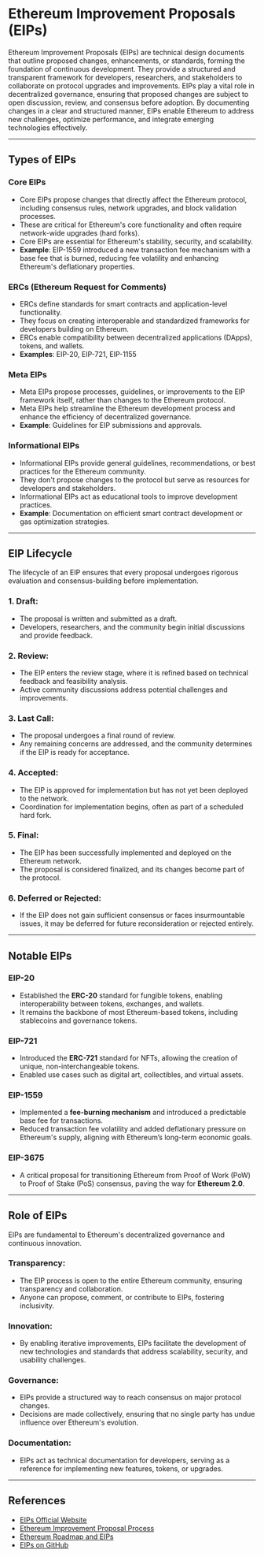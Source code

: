 # Ethereum Improvement Proposals (EIPs)

Ethereum Improvement Proposals (EIPs) are technical design documents that outline proposed changes, enhancements, or standards, forming the foundation of continuous development. They provide a structured and transparent framework for developers, researchers, and stakeholders to collaborate on protocol upgrades and improvements. EIPs play a vital role in decentralized governance, ensuring that proposed changes are subject to open discussion, review, and consensus before adoption. By documenting changes in a clear and structured manner, EIPs enable Ethereum to address new challenges, optimize performance, and integrate emerging technologies effectively.

---

## **Types of EIPs**

### **Core EIPs**
- Core EIPs propose changes that directly affect the Ethereum protocol, including consensus rules, network upgrades, and block validation processes. 
- These are critical for Ethereum's core functionality and often require network-wide upgrades (hard forks).  
- Core EIPs are essential for Ethereum's stability, security, and scalability.  
- **Example**: EIP-1559 introduced a new transaction fee mechanism with a base fee that is burned, reducing fee volatility and enhancing Ethereum's deflationary properties.  

### **ERCs (Ethereum Request for Comments)**
- ERCs define standards for smart contracts and application-level functionality. 
- They focus on creating interoperable and standardized frameworks for developers building on Ethereum.  
- ERCs enable compatibility between decentralized applications (DApps), tokens, and wallets.  
- **Examples**: EIP-20, EIP-721, EIP-1155

### **Meta EIPs**
- Meta EIPs propose processes, guidelines, or improvements to the EIP framework itself, rather than changes to the Ethereum protocol. 
- Meta EIPs help streamline the Ethereum development process and enhance the efficiency of decentralized governance.  
- **Example**: Guidelines for EIP submissions and approvals.

### **Informational EIPs**
- Informational EIPs provide general guidelines, recommendations, or best practices for the Ethereum community. 
- They don't propose changes to the protocol but serve as resources for developers and stakeholders.  
- Informational EIPs act as educational tools to improve development practices.  
- **Example**: Documentation on efficient smart contract development or gas optimization strategies.

---

## **EIP Lifecycle**

The lifecycle of an EIP ensures that every proposal undergoes rigorous evaluation and consensus-building before implementation.

### 1. **Draft**:  
   - The proposal is written and submitted as a draft.  
   - Developers, researchers, and the community begin initial discussions and provide feedback.

### 2. **Review**:  
   - The EIP enters the review stage, where it is refined based on technical feedback and feasibility analysis.  
   - Active community discussions address potential challenges and improvements.

### 3. **Last Call**:  
   - The proposal undergoes a final round of review.  
   - Any remaining concerns are addressed, and the community determines if the EIP is ready for acceptance.

### 4. **Accepted**:  
   - The EIP is approved for implementation but has not yet been deployed to the network.  
   - Coordination for implementation begins, often as part of a scheduled hard fork.

### 5. **Final**:  
   - The EIP has been successfully implemented and deployed on the Ethereum network.  
   - The proposal is considered finalized, and its changes become part of the protocol.

### 6. **Deferred or Rejected**:  
   - If the EIP does not gain sufficient consensus or faces insurmountable issues, it may be deferred for future reconsideration or rejected entirely.

---

## **Notable EIPs**

### **EIP-20**
   - Established the **ERC-20** standard for fungible tokens, enabling interoperability between tokens, exchanges, and wallets.  
   - It remains the backbone of most Ethereum-based tokens, including stablecoins and governance tokens.

### **EIP-721** 
   - Introduced the **ERC-721** standard for NFTs, allowing the creation of unique, non-interchangeable tokens.  
   - Enabled use cases such as digital art, collectibles, and virtual assets.

### **EIP-1559**
   - Implemented a **fee-burning mechanism** and introduced a predictable base fee for transactions.  
   - Reduced transaction fee volatility and added deflationary pressure on Ethereum's supply, aligning with Ethereum’s long-term economic goals.

### **EIP-3675**
   - A critical proposal for transitioning Ethereum from Proof of Work (PoW) to Proof of Stake (PoS) consensus, paving the way for **Ethereum 2.0**.  

---

## **Role of EIPs**

EIPs are fundamental to Ethereum's decentralized governance and continuous innovation.

### **Transparency**:  
   - The EIP process is open to the entire Ethereum community, ensuring transparency and collaboration.  
   - Anyone can propose, comment, or contribute to EIPs, fostering inclusivity.

### **Innovation**:  
   - By enabling iterative improvements, EIPs facilitate the development of new technologies and standards that address scalability, security, and usability challenges.  

### **Governance**:  
   - EIPs provide a structured way to reach consensus on major protocol changes.  
   - Decisions are made collectively, ensuring that no single party has undue influence over Ethereum's evolution.

### **Documentation**:  
   - EIPs act as technical documentation for developers, serving as a reference for implementing new features, tokens, or upgrades.

---

## References

- [EIPs Official Website](https://eips.ethereum.org/)  
- [Ethereum Improvement Proposal Process](https://ethereum.org/en/eips/)  
- [Ethereum Roadmap and EIPs](https://ethereum.org/en/roadmap/)  
- [EIPs on GitHub](https://github.com/ethereum/EIPs)  
